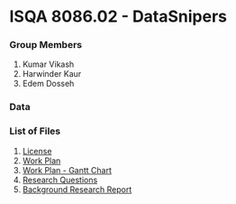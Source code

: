 # ISQA 8086.02 - DataSnipers

### Group Members
1. Kumar Vikash
2. Harwinder Kaur
3. Edem Dosseh

### Data

### List of Files

1. [License](https://github.com/EdemD/DataSnipers/blob/master/LICENSE)
2. [Work Plan](https://github.com/EdemD/DataSnipers/blob/master/1%20Work%20Plan/Work%20Plan.md)
3. [Work Plan - Gantt Chart](https://github.com/EdemD/DataSnipers/blob/master/1%20Work%20Plan/Work%20Plan%20-%20Gantt%20Chart.pdf)
4. [Research Questions](https://github.com/EdemD/DataSnipers/blob/master/1%20Work%20Plan/Data%20Snipers%20Research%20Questions.md)
5. [Background Research Report](tree/master/2%20Background%20Research%20Report)

